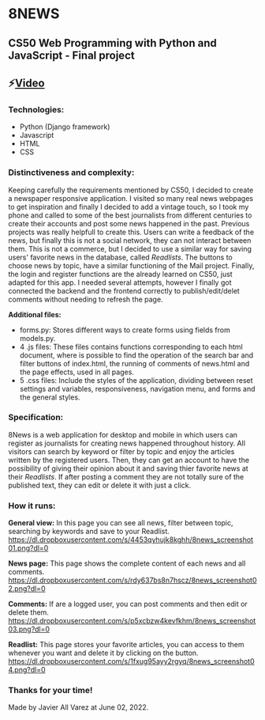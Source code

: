 # 8NEWS
## CS50 Web Programming with Python and JavaScript - Final project
## ⚡[Video](https://www.youtube.com/watch?v=3VnyH0xtQ9A&t=93s) 

### Technologies:
- Python (Django framework)
- Javascript
- HTML
- CSS

### Distinctiveness and complexity:
Keeping carefully the requirements mentioned by CS50, I decided to create a newspaper responsive application. I visited so many real news webpages to get inspiration and finally I decided to add a vintage touch, so I took my phone and called to some of the best journalists from different centuries to create their accounts and post some news happened in the past.
Previous projects was really helpfull to create this. Users can write a feedback of the news, but finally this is not a social network, they can not interact between them. This is not a commerce, but I decided to use a similar way for saving users' favorite news in the database, called  *Readlists*. The buttons to choose news by topic, have a similar functioning of the Mail project. Finally, the login and register functions are the already learned on CS50, just adapted for this app.
I needed several attempts, however I finally got connected the backend and the frontend correctly to publish/edit/delet comments without needing to refresh the page.

**Additional files:**
- forms.py: Stores different ways to create forms using fields from models.py.
- 4 .js files: These files contains functions corresponding to each html document, where is possible to find the operation of the search bar and filter buttons of index.html, the running of comments of news.html and the page effects, used in all pages. 
- 5 .css files: Include the styles of the application, dividing between reset settings and variables, responsiveness, navigation menu, and forms and the general styles.

### Specification:
8News is a web application for desktop and mobile in which users can register as journalists for creating news happened throughout history. All visitors can search by keyword or filter by topic and enjoy the articles written by the registered users. Then, they can get an account to have the possibility of giving their opinion about it and saving thier favorite news at their *Readlists*. If after posting a comment they are not totally sure of the published text, they can edit or delete it with just a click. 

### How it runs:
**General view:**
In this page you can see all news, filter between topic, searching by keywords and save to your Readlist. 
https://dl.dropboxusercontent.com/s/4453qyhujk8kghh/8news_screenshot01.png?dl=0

**News page:**
This page shows the complete content of each news and all comments.
https://dl.dropboxusercontent.com/s/rdy637bs8n7hscz/8news_screenshot02.png?dl=0

**Comments:**
If are a logged user, you can post comments and then edit or delete them.
https://dl.dropboxusercontent.com/s/p5xcbzw4kevfkhm/8news_screenshot03.png?dl=0

**Readlist:**
This page stores your favorite articles, you can access to them whenever you want and delete it by clicking on the button.
https://dl.dropboxusercontent.com/s/1fxug95ayy2rgyq/8news_screenshot04.png?dl=0


### Thanks for your time!
Made by Javier All Varez at June 02, 2022.
